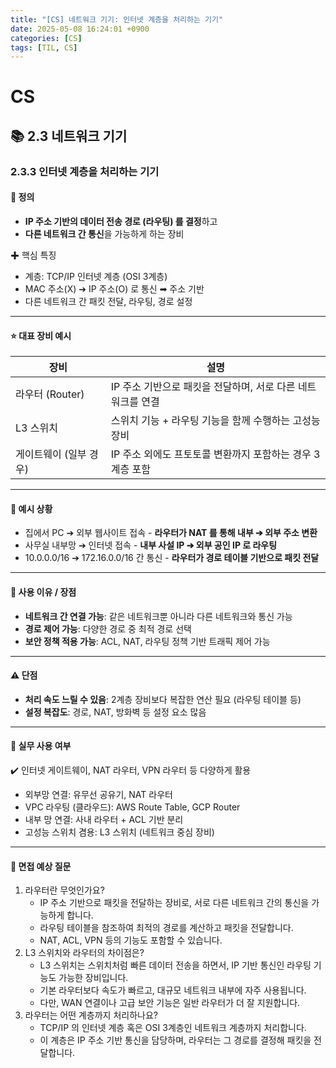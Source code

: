 ```yaml
---
title: "[CS] 네트워크 기기: 인터넷 계층을 처리하는 기기"
date: 2025-05-08 16:24:01 +0900
categories: [CS]
tags: [TIL, CS]
---
```

# CS
## 📚 2.3 네트워크 기기

### 2.3.3 인터넷 계층을 처리하는 기기

#### 📘 정의
- **IP 주소 기반의 데이터 전송 경로 (라우팅) 를 결정**하고
- **다른 네트워크 간 통신**을 가능하게 하는 장비

✚ 핵심 특징
- 계층: TCP/IP 인터넷 계층 (OSI 3계층)
- MAC 주소(X) ➔ IP 주소(O) 로 통신 ➡︎ 주소 기반
- 다른 네트워크 간 패킷 전달, 라우팅, 경로 설정


---

#### ⭐️ 대표 장비 예시

| 장비            | 설명                                  |
|---------------|-------------------------------------|
| 라우터 (Router)  | IP 주소 기반으로 패킷을 전달하며, 서로 다른 네트워크를 연결 |
| L3 스위치        | 스위치 기능 + 라우팅 기능을 함께 수행하는 고성능 장비     |
| 게이트웨이 (일부 경우) | IP 주소 외에도 프토토콜 변환까지 포함하는 경우 3계층 포함  |


---

#### 📌 예시 상황
- 집에서 PC ➔ 외부 웹사이트 접속 - **라우터가 NAT 를 통해 내부 ➔ 외부 주소 변환**
- 사무실 내부망 ➔ 인터넷 접속 - **내부 사설 IP ➔ 외부 공인 IP 로 라우팅**
- 10.0.0.0/16 ➔ 172.16.0.0/16 간 통신 - **라우터가 경로 테이블 기반으로 패킷 전달**

---

#### 🎯 사용 이유 / 장점
- **네트워크 간 연결 가능**: 같은 네트워크뿐 아니라 다른 네트워크와 통신 가능
- **경로 제어 가능**: 다양한 경로 중 최적 경로 선택
- **보안 정책 적용 가능**: ACL, NAT, 라우팅 정책 기반 트래픽 제어 가능

---

#### ⚠️ 단점
- **처리 속도 느릴 수 있음**: 2계층 장비보다 복잡한 연산 필요 (라우팅 테이블 등)
- **설정 복잡도**: 경로, NAT, 방화벽 등 설정 요소 많음

---

#### 🏢 실무 사용 여부
✔️ 인터넷 게이트웨이, NAT 라우터, VPN 라우터 등 다양하게 활용

- 외부망 연결: 유무선 공유기, NAT 라우터
- VPC 라우팅 (클라우드): AWS Route Table, GCP Router
- 내부 망 연결: 사내 라우터 + ACL 기반 분리
- 고성능 스위치 겸용: L3 스위치 (네트워크 중심 장비)

---

#### 🎤 면접 예상 질문
1. 라우터란 무엇인가요?
   - IP 주소 기반으로 패킷을 전달하는 장비로, 서로 다른 네트워크 간의 통신을 가능하게 합니다.
   - 라우팅 테이블을 참조하여 최적의 경로를 계산하고 패킷을 전달합니다.
   - NAT, ACL, VPN 등의 기능도 포함할 수 있습니다.
2. L3 스위치와 라우터의 차이점은?
   - L3 스위치는 스위치처럼 빠른 데이터 전송을 하면서, IP 기반 통신인 라우팅 기능도 가능한 장비입니다.
   - 기본 라우터보다 속도가 빠르고, 대규모 네트워크 내부에 자주 사용됩니다.
   - 다만, WAN 연결이나 고급 보안 기능은 일반 라우터가 더 잘 지원합니다.
3. 라우터는 어떤 계층까지 처리하나요?
   - TCP/IP 의 인터넷 계층 혹은 OSI 3계층인 네트워크 계층까지 처리합니다.
   - 이 계층은 IP 주소 기반 통신을 담당하며, 라우터는 그 경로를 결정해 패킷을 전달합니다.
